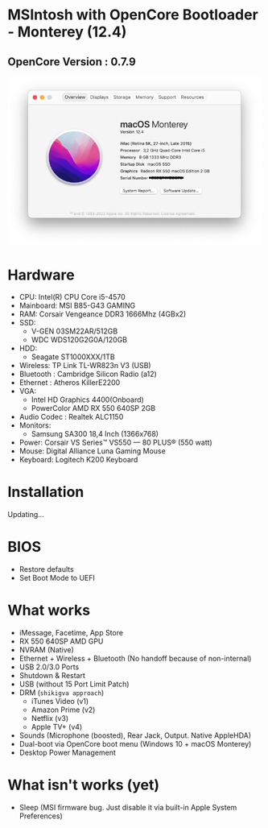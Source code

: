# MSIntosh with OpenCore Bootloader - Monterey (12.4)
## OpenCore Version : 0.7.9
![SystemInfo](https://raw.githubusercontent.com/kpratama24/MSIntosh/master/Screenshot/Monterey/Overview.png)

# Hardware

- CPU: Intel(R) CPU Core i5-4570
- Mainboard: MSI B85-G43 GAMING
- RAM: Corsair Vengeance DDR3 1666Mhz (4GBx2) 
- SSD:
    - V-GEN 03SM22AR/512GB
    - WDC WDS120G2G0A/120GB
- HDD:
    - Seagate ST1000XXX/1TB
- Wireless: TP Link TL-WR823n V3 (USB)
- Bluetooth : Cambridge Silicon Radio (a12)
- Ethernet : Atheros KillerE2200 
- VGA:
  - Intel HD Graphics 4400(Onboard)
  - PowerColor AMD RX 550 640SP 2GB
- Audio Codec : Realtek ALC1150
- Monitors:
  - Samsung SA300 18,4 Inch (1366x768)
- Power: Corsair VS Series™ VS550 — 80 PLUS® (550 watt)
- Mouse: Digital Alliance Luna Gaming Mouse
- Keyboard: Logitech K200 Keyboard
  
# Installation
 Updating...
# BIOS
 - Restore defaults
 - Set Boot Mode to UEFI

# What works
 - iMessage, Facetime, App Store
 - RX 550 640SP AMD GPU
 - NVRAM (Native)
 - Ethernet + Wireless + Bluetooth (No handoff because of non-internal)
 - USB 2.0/3.0 Ports
 - Shutdown & Restart
 - USB (without 15 Port Limit Patch)
 - DRM (`shikigva approach`)
    - iTunes Video (v1)
    - Amazon Prime (v2)
    - Netflix (v3)
    - Apple TV+ (v4)
 - Sounds (Microphone (boosted), Rear Jack, Output. Native AppleHDA)
 - Dual-boot via OpenCore boot menu (Windows 10 + macOS Monterey)
 - Desktop Power Management

# What isn't works (yet)
 - Sleep (MSI firmware bug. Just disable it via built-in Apple System Preferences)

